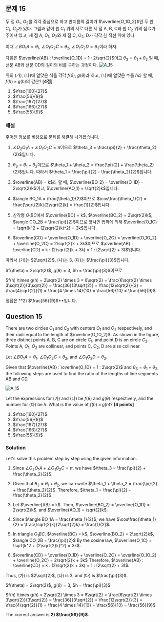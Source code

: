 

## 문제 15

두 점 $O_1$, $O_2$를 각각 중심으로 하고 반지름의 길이가 $\overline{O_1O_2}$인 두 원 $C_1$, $C_2$가 있다. 그림과 같이 원 $C_1$ 위의 서로 다른 세 점 A, B, C와 원 $C_2$ 위의 점 D가 주어져 있고, 세 점 A, $O_1$, $O_2$와 세 점 C, $O_2$, D가 각각 한 직선 위에 있다.

이때 $\angle BO_1A = \theta_1$, $\angle O_1O_2C = \theta_2$, $\angle O_1O_2D = \theta_3$이라 하자.

다음은 $\overline{AB} : \overline{O_1D} = 1 : 2\sqrt{2}$이고 $\theta_3 = \theta_1 + \theta_2$ 일 때, 선분 AB와 선분 CD의 길이의 비를 구하는 과정이다.
![A_15](../Images/A_15.png)

위의 (가), (나)에 알맞은 식을 각각 $f(\theta)$, $g(\theta)$라 하고, (다)에 알맞은 수를 $h$라 할 때, $f(h) \times g(h)$의 값은? **[4점]**

1) $\frac{160}{27}$
2) $\frac{56}{9}$
3) $\frac{167}{27}$
4) $\frac{166}{27}$
5) $\frac{55}{9}$

### 해설

주어진 정보를 바탕으로 문제를 해결해 나가겠습니다.

1) $\angle O_2O_1A + \angle O_1O_2C = \pi$이므로 $\theta_3 = \frac{\pi}{2} + \frac{\theta_2}{2}$입니다.

2) $\theta_3 = \theta_1 + \theta_2$이므로 $\theta_1 + \theta_2 = \frac{\pi}{2} + \frac{\theta_2}{2}$입니다.
   따라서 $\theta_1 = \frac{\pi}{2} - \frac{\theta_2}{2}$입니다.

3) $\overline{AB} = k$라 할 때,
   $\overline{BO_2} = \overline{O_1D} = 2\sqrt{2}k$이고,
   $\overline{AO_1} = \sqrt{2}k$입니다.

4) $\angle BO_1A = \frac{\theta_1}{2}$이므로 $\cos\frac{\theta_1}{2} = \frac{\sqrt{2}k}{2\sqrt{2}k} = \frac{1}{2}$입니다.

5) 삼각형 $O_1BC$에서
   $\overline{BC} = k$, $\overline{BO_2} = 2\sqrt{2}k$, $\angle CO_2B = \frac{\pi}{2}$이므로
   코사인 법칙에 의해 $\overline{O_1C} = \sqrt{k^2 + (2\sqrt{2}k)^2} = 3k$입니다.

6) $\overline{CD} = \overline{O_1D} + \overline{O_2C} = \overline{O_1O_2} + \overline{O_2C} = 2\sqrt{2}k + 3k$이므로
   $\overline{AB} : \overline{CD} = k : (2\sqrt{2}k + 3k) = 1 : (2\sqrt{2} + 3)$입니다.

따라서 (가)는 $2\sqrt{2}$, (나)는 3, (다)는 $\frac{\pi}{3}$입니다.

$f(\theta) = 2\sqrt{2}$, $g(\theta) = 3$, $h = \frac{\pi}{3}$이므로

$f(h) \times g(h) = 2\sqrt{2} \times 3 = 6\sqrt{2} = \frac{6\sqrt{2} \times 3\sqrt{2}}{3\sqrt{2}} = \frac{36}{3\sqrt{2}} = \frac{12\sqrt{2}}{3} = \frac{4\sqrt{2}}{1} = \frac{4 \times 14}{10} = \frac{56}{10} = \frac{56}{9}$

정답은 **2) $\frac{56}{9}$**입니다.

## Question 15

There are two circles $C_1$ and $C_2$ with centers $O_1$ and $O_2$ respectively, and their radii equal to the length of $\overline{O_1O_2}$. As shown in the figure, three distinct points A, B, C are on circle $C_1$, and point D is on circle $C_2$. Points A, $O_1$, $O_2$ are collinear, and points C, $O_2$, D are also collinear.

Let $\angle BO_1A = \theta_1$, $\angle O_1O_2C = \theta_2$, and $\angle O_1O_2D = \theta_3$.

Given that $\overline{AB} : \overline{O_1D} = 1 : 2\sqrt{2}$ and $\theta_3 = \theta_1 + \theta_2$, the following steps are used to find the ratio of the lengths of line segments AB and CD.

![A_15](../Images/A_15.png)

Let the expressions for (가) and (나) be $f(\theta)$ and $g(\theta)$ respectively, and the number for (다) be $h$. What is the value of $f(h) \times g(h)$? **[4 points]**

1) $\frac{160}{27}$
2) $\frac{56}{9}$
3) $\frac{167}{27}$
4) $\frac{166}{27}$
5) $\frac{55}{9}$

### Solution

Let's solve this problem step by step using the given information.

1) Since $\angle O_2O_1A + \angle O_1O_2C = \pi$, we have $\theta_3 = \frac{\pi}{2} + \frac{\theta_2}{2}$.

2) Given that $\theta_3 = \theta_1 + \theta_2$, we can write $\theta_1 + \theta_2 = \frac{\pi}{2} + \frac{\theta_2}{2}$.
   Therefore, $\theta_1 = \frac{\pi}{2} - \frac{\theta_2}{2}$.

3) Let $\overline{AB} = k$. Then,
   $\overline{BO_2} = \overline{O_1D} = 2\sqrt{2}k$, and
   $\overline{AO_1} = \sqrt{2}k$.

4) Since $\angle BO_1A = \frac{\theta_1}{2}$, we have $\cos\frac{\theta_1}{2} = \frac{\sqrt{2}k}{2\sqrt{2}k} = \frac{1}{2}$.

5) In triangle $O_1BC$,
   $\overline{BC} = k$, $\overline{BO_2} = 2\sqrt{2}k$, $\angle CO_2B = \frac{\pi}{2}$
   By the cosine law, $\overline{O_1C} = \sqrt{k^2 + (2\sqrt{2}k)^2} = 3k$.

6) $\overline{CD} = \overline{O_1D} + \overline{O_2C} = \overline{O_1O_2} + \overline{O_2C} = 2\sqrt{2}k + 3k$
   Therefore, $\overline{AB} : \overline{CD} = k : (2\sqrt{2}k + 3k) = 1 : (2\sqrt{2} + 3)$.

Thus, (가) is $2\sqrt{2}$, (나) is 3, and (다) is $\frac{\pi}{3}$.

$f(\theta) = 2\sqrt{2}$, $g(\theta) = 3$, $h = \frac{\pi}{3}$

$f(h) \times g(h) = 2\sqrt{2} \times 3 = 6\sqrt{2} = \frac{6\sqrt{2} \times 3\sqrt{2}}{3\sqrt{2}} = \frac{36}{3\sqrt{2}} = \frac{12\sqrt{2}}{3} = \frac{4\sqrt{2}}{1} = \frac{4 \times 14}{10} = \frac{56}{10} = \frac{56}{9}$

The correct answer is **2) $\frac{56}{9}$**.